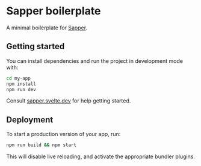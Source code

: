 # Sapper boilerplate

A minimal boilerplate for [Sapper](https://github.com/sveltejs/sapper).


## Getting started

You can install dependencies and run the project in development mode with:

```bash
cd my-app
npm install
npm run dev
```

Consult [sapper.svelte.dev](https://sapper.svelte.dev) for help getting started.


## Deployment

To start a production version of your app, run:

```bash
npm run build && npm start
```

This will disable live reloading, and activate the appropriate bundler plugins.
